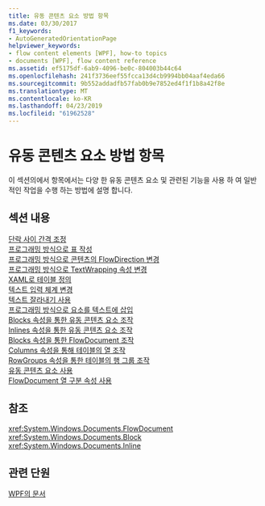 ```yaml
---
title: 유동 콘텐츠 요소 방법 항목
ms.date: 03/30/2017
f1_keywords:
- AutoGeneratedOrientationPage
helpviewer_keywords:
- flow content elements [WPF], how-to topics
- documents [WPF], flow content reference
ms.assetid: ef5175df-6ab9-4096-be0c-804003b44c64
ms.openlocfilehash: 241f3736eef55fcca13d4cb9994bb04aaf4eda66
ms.sourcegitcommit: 9b552addadfb57fab0b9e7852ed4f1f1b8a42f8e
ms.translationtype: MT
ms.contentlocale: ko-KR
ms.lasthandoff: 04/23/2019
ms.locfileid: "61962528"
---
```

# <a name="flow-content-elements-how-to-topics"></a>유동 콘텐츠 요소 방법 항목
이 섹션의에서 항목에서는 다양 한 유동 콘텐츠 요소 및 관련된 기능을 사용 하 여 일반적인 작업을 수행 하는 방법에 설명 합니다.  
  
## <a name="in-this-section"></a>섹션 내용  
 [단락 사이 간격 조정](how-to-adjust-spacing-between-paragraphs.md)  
 [프로그래밍 방식으로 표 작성](how-to-build-a-table-programmatically.md)  
 [프로그래밍 방식으로 콘텐츠의 FlowDirection 변경](how-to-change-the-flowdirection-of-content-programmatically.md)  
 [프로그래밍 방식으로 TextWrapping 속성 변경](how-to-change-the-textwrapping-property-programmatically.md)  
 [XAML로 테이블 정의](how-to-define-a-table-with-xaml.md)  
 [텍스트 입력 체계 변경](how-to-alter-the-typography-of-text.md)  
 [텍스트 잘라내기 사용](how-to-enable-text-trimming.md)  
 [프로그래밍 방식으로 요소를 텍스트에 삽입](how-to-insert-an-element-into-text-programmatically.md)  
 [Blocks 속성을 통한 유동 콘텐츠 요소 조작](how-to-manipulate-flow-content-elements-through-the-blocks-property.md)  
 [Inlines 속성을 통한 유동 콘텐츠 요소 조작](how-to-manipulate-flow-content-elements-through-the-inlines-property.md)  
 [Blocks 속성을 통한 FlowDocument 조작](how-to-manipulate-a-flowdocument-through-the-blocks-property.md)  
 [Columns 속성을 통해 테이블의 열 조작](how-to-manipulate-table-columns-through-the-columns-property.md)  
 [RowGroups 속성을 통한 테이블의 행 그룹 조작](how-to-manipulate-table-row-groups-through-the-rowgroups-property.md)  
 [유동 콘텐츠 요소 사용](how-to-use-flow-content-elements.md)  
 [FlowDocument 열 구분 속성 사용](how-to-use-flowdocument-column-separating-attributes.md)  
  
## <a name="reference"></a>참조  
 <xref:System.Windows.Documents.FlowDocument>  
  <xref:System.Windows.Documents.Block>  
  <xref:System.Windows.Documents.Inline>  
  
## <a name="related-sections"></a>관련 단원  
 [WPF의 문서](documents-in-wpf.md)
